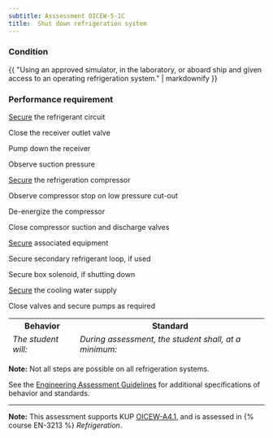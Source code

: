 ```yaml
---
subtitle: Asssessment OICEW-5-1C
title:  Shut down refrigeration system
---
```




### Condition

{{ "Using an approved simulator, in the laboratory, or aboard ship and given access to an operating refrigeration system." | markdownify }}

### Performance requirement 

<table width='100%' class='Guidelines'>
 <thead>
 <tr>
     <th class='thirty'>Behavior</th>
     <th class='seventy'>Standard</th>
 </tr>
 <tr>
     <td><em>The student will:</em></td>
     <td><em>During assessment, the student shall, at a minimum:</em></td>
 </tr>
 </thead>
 <tbody>


<!--rowstart-->

[Secure](guidelines#secure) the refrigerant circuit

<!--cellbreak-->

Close the receiver outlet valve

Pump down the receiver

Observe suction pressure

<!--rowend-->


<!--rowstart-->

[Secure](guidelines#secure) the refrigeration compressor

<!--cellbreak-->

Observe compressor stop on low pressure cut-out

De-energize the compressor

Close compressor suction and discharge valves

<!--rowend-->


<!--rowstart-->

[Secure](guidelines#secure) associated equipment

<!--cellbreak-->

Secure secondary refrigerant loop, if used

Secure box solenoid, if shutting down

<!--rowend-->


<!--rowstart-->

[Secure](guidelines#secure) the cooling water supply

<!--cellbreak-->

Close valves and secure pumps as required

<!--rowend-->


 </tbody>
 </table>

**Note:** Not all steps are possible on all refrigeration systems.

See the [Engineering Assessment Guidelines](guidelines) for additional specifications of behavior and standards.


*****

**Note:** This assessment supports KUP [OICEW-A4.1]({{site.baseurl}}/tables/31.html#OICEW-A4.1), and is assessed in  {% course  EN-3213 %}  *Refrigeration*. 

